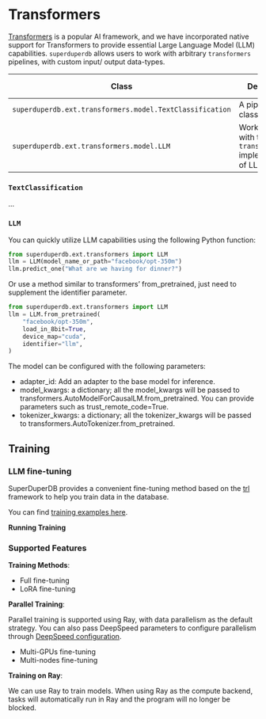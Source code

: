 # Transformers

[Transformers](https://huggingface.co/docs/transformers/index) is a popular AI framework, and we have incorporated native support for Transformers to provide essential Large Language Model (LLM) capabilities.
`superduperdb` allows users to work with arbitrary `transformers` pipelines, with custom input/ output data-types.

| Class | Description | GitHub | API-docs |
| --- | --- | --- | --- |
| `superduperdb.ext.transformers.model.TextClassification` | A pipeline for classifying text. | [Code](https://github.com/SuperDuperDB/superduperdb/blob/main/superduperdb/transformers/model.py) | ... |
| `superduperdb.ext.transformers.model.LLM` | Work locally with the `transformers` implementations of LLM. | [Code](https://github.com/SuperDuperDB/superduperdb/blob/main/superduperdb/ext/transformers/model.py) | ... |


### `TextClassification`

...

### `LLM`

You can quickly utilize LLM capabilities using the following Python function:

```python
from superduperdb.ext.transformers import LLM
llm = LLM(model_name_or_path="facebook/opt-350m")
llm.predict_one("What are we having for dinner?")
```

Or use a method similar to transformers’ from_pretrained, just need to supplement the identifier parameter.

```python
from superduperdb.ext.transformers import LLM
llm = LLM.from_pretrained(
    "facebook/opt-350m", 
    load_in_8bit=True, 
    device_map="cuda", 
    identifier="llm",
)
```

The model can be configured with the following parameters:

- adapter_id: Add an adapter to the base model for inference.
- model_kwargs: a dictionary; all the model_kwargs will be passed to transformers.AutoModelForCausalLM.from_pretrained. You can provide parameters such as trust_remote_code=True.
- tokenizer_kwargs: a dictionary; all the tokenizer_kwargs will be passed to transformers.AutoTokenizer.from_pretrained.

## Training

### LLM fine-tuning

SuperDuperDB provides a convenient fine-tuning method based on the [trl](https://huggingface.co/docs/trl/index) framework to help you train data in the database.

You can find [training examples here](../../use_cases/fine_tune_llm_on_database).

**Running Training**
### Supported Features

**Training Methods**:

- Full fine-tuning
- LoRA fine-tuning

**Parallel Training**:

Parallel training is supported using Ray, with data parallelism as the default strategy. You can also pass DeepSpeed parameters to configure parallelism through [DeepSpeed configuration](https://huggingface.co/docs/transformers/main_classes/deepspeed#zero).

- Multi-GPUs fine-tuning
- Multi-nodes fine-tuning

**Training on Ray**:

We can use Ray to train models. When using Ray as the compute backend, tasks will automatically run in Ray and the program will no longer be blocked.